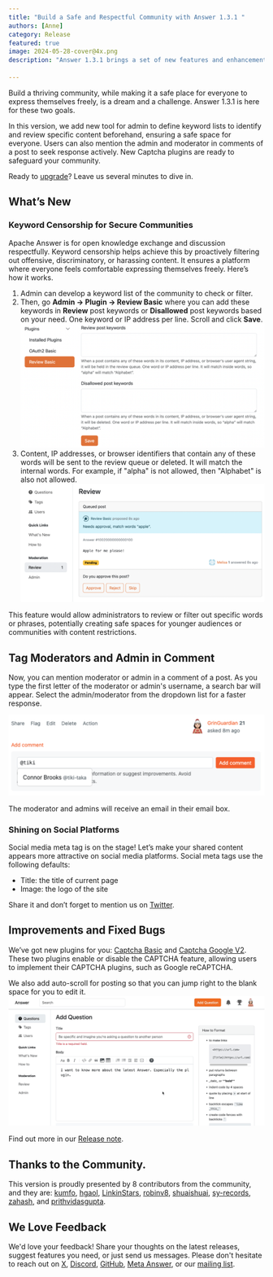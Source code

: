 ```yaml
---
title: "Build a Safe and Respectful Community with Answer 1.3.1 "
authors: [Anne]
category: Release
featured: true
image: 2024-05-28-cover@4x.png
description: "Answer 1.3.1 brings a set of new features and enhancement to make your community a safe place where everyone can express themselves freely."

---
```


Build a thriving community, while making it a safe place for everyone to express themselves freely, is a dream and a challenge. Answer 1.3.1 is here for these two goals. 

In this version, we add new tool for admin to define keyword lists to identify and review specific content beforehand, ensuring a safe space for everyone. Users can also mention the admin and moderator in comments of a post to seek response actively. New Captcha plugins are ready to safeguard your community. 

Ready to [upgrade](https://answer.apache.org/docs/upgrade)? Leave us several minutes to dive in.

## What’s New
### Keyword Censorship for Secure Communities
Apache Answer is for open knowledge exchange and discussion respectfully. Keyword censorship helps achieve this by proactively filtering out offensive, discriminatory, or harassing content. It ensures a platform where everyone feels comfortable expressing themselves freely.
Here’s how it works.
1. Admin can develop a keyword list of the community to check or filter.
2. Then, go **Admin -\> Plugin -\> Review Basic** where you can add these keywords in **Review** post keywords or **Disallowed** post keywords based on your need. One keyword or IP address per line. Scroll and click **Save**.  
	![Keyword List to Review](Keyword%20Censorship.png)
3. Content, IP addresses, or browser identifiers that contain any of these words will be sent to the review queue or deleted. It will match the internal words. For example, if "alpha" is not allowed, then "Alphabet" is also not allowed.  
    ![Review](Review.png)

This feature would allow administrators to review or filter out specific words or phrases, potentially creating safe spaces for younger audiences or communities with content restrictions.

## Tag Moderators and Admin in Comment
Now, you can mention moderator or admin in a comment of a post. As you type the first letter of the moderator or admin's username, a search bar will appear. Select the admin/moderator from the dropdown list for a faster response. 

![Mention Moderator and Admins](Mention%20Moderators%20and%20Admin.png)

The moderator and admins will receive an email in their email box.


### Shining on Social Platforms
Social media meta tag is on the stage! Let’s make your shared content appears more attractive on social media platforms. Social meta tags use the following defaults:
* Title: the title of current page
* Image: the logo of the site

Share it and don’t forget to mention us on [Twitter](https://x.com/AnswerDev). 

## Improvements and Fixed Bugs
We’ve got new plugins for you: [Captcha Basic](https://github.com/apache/incubator-answer-plugins/tree/main/captcha-basic) and [Captcha Google V2](https://github.com/apache/incubator-answer-plugins/tree/main/captcha-google-v2). These two plugins enable or disable the CAPTCHA feature, allowing users to implement their CAPTCHA plugins, such as Google reCAPTCHA.

We also add auto-scroll for posting so that you can jump right to the blank space for you to edit it. 
![Auto Scroll](Auto-Scroll.gif)

Find out more in our [Release note](https://github.com/apache/incubator-answer/releases/tag/v1.3.1).

## Thanks to the Community.
This version is proudly presented by 8 contributors from the community, and they are:
[kumfo](https://github.com/kumfo), [hgaol](https://github.com/hgaol), [LinkinStars](https://github.com/LinkinStars), [robinv8](https://github.com/robinv8), [shuaishuai](https://github.com/shuashuai), [sy-records](https://github.com/sy-records), [zahash](https://github.com/zahash), and [prithvidasgupta](https://github.com/prithvidasgupta).


## We Love Feedback
We'd love your feedback! Share your thoughts on the latest releases, suggest features you need, or just send us messages. Please don't hesitate to reach out on [X](https://twitter.com/answerdev), [Discord](https://discord.gg/a6PZZbfnFx), [GitHub](https://github.com/apache/incubator-answer), [Meta Answer](https://meta.answer.dev/), or our [mailing list](https://answer.apache.org/community/support).
